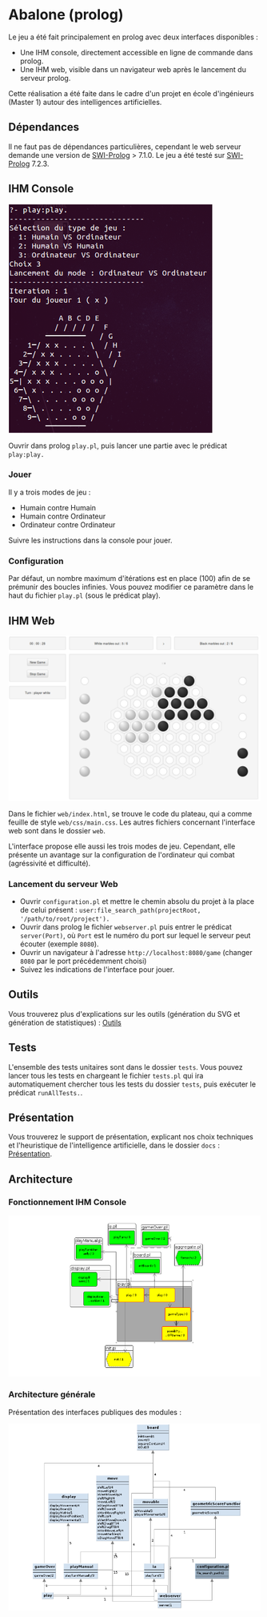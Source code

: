 # Abalone (prolog)

Le jeu a été fait principalement en prolog avec deux interfaces disponibles :

- Une IHM console, directement accessible en ligne de commande dans prolog.
- Une IHM web, visible dans un navigateur web après le lancement du serveur prolog.

Cette réalisation a été faite dans le cadre d'un projet en école d'ingénieurs (Master 1) autour des intelligences artificielles.

## Dépendances

Il ne faut pas de dépendances particulières, cependant le web serveur demande une version de [SWI-Prolog](http://www.swi-prolog.org/) > 7.1.0.
Le jeu a été testé sur [SWI-Prolog](http://www.swi-prolog.org/) 7.2.3.

## IHM Console

![Capture IHM Console](docs/console-gui.png)

Ouvrir dans prolog `play.pl`, puis lancer une partie avec le prédicat `play:play.`

### Jouer

Il y a trois modes de jeu :

- Humain contre Humain
- Humain contre Ordinateur
- Ordinateur contre Ordinateur

Suivre les instructions dans la console pour jouer.

### Configuration

Par défaut, un nombre maximum d'itérations est en place (100) afin de se prémunir des boucles infinies.
Vous pouvez modifier ce paramètre dans le haut du fichier `play.pl` (sous le prédicat play).

## IHM Web

![Capture IHM Web](docs/web-gui.png)

Dans le fichier `web/index.html`, se trouve le code du plateau, qui a comme feuille de style `web/css/main.css`.
Les autres fichiers concernant l'interface web sont dans le dossier `web`.

L'interface propose elle aussi les trois modes de jeu.
Cependant, elle présente un avantage sur la configuration de l'ordinateur qui combat (agréssivité et difficulté).

### Lancement du serveur Web

- Ouvrir `configuration.pl` et mettre le chemin absolu du projet à la place de celui présent : `user:file_search_path(projectRoot, '/path/to/root/project').`
- Ouvrir dans prolog le fichier `webserver.pl` puis entrer le prédicat `server(Port)`, où `Port` est le numéro du port sur lequel le serveur peut écouter (exemple `8080`).
- Ouvrir un navigateur à l'adresse `http://localhost:8080/game` (changer `8080` par le port précédemment choisi)
- Suivez les indications de l'interface pour jouer.

## Outils

Vous trouverez plus d'explications sur les outils (génération du SVG et génération de statistiques) : [Outils](tools/README.md)

## Tests

L'ensemble des tests unitaires sont dans le dossier `tests`.
Vous pouvez lancer tous les tests en chargeant le fichier `tests.pl` qui ira automatiquement chercher tous les tests du dossier `tests`, puis exécuter le prédicat `runAllTests.`.

## Présentation

Vous trouverez le support de présentation, explicant nos choix techniques et l'heuristique de l'intelligence artificielle, dans le dossier `docs` : [Présentation](docs/presentation.pdf).

## Architecture

### Fonctionnement IHM Console

![Architecture des modules pour l'IHM console](docs/architecture-gui-console.png)

### Architecture générale

Présentation des interfaces publiques des modules :

![Architecture de tous les modules](docs/architecture-all-modules.png)
